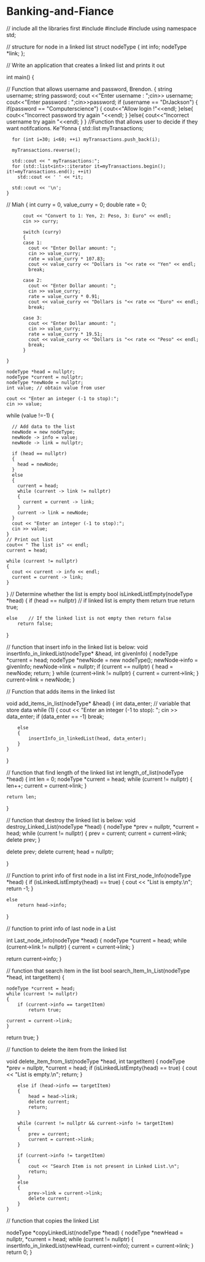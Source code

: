 # Banking-and-Fiance
// include all the libraries first
#include <iostream>
#include <string>
#include <list>
using namespace std;

// structure for node in a linked list
struct nodeType
{
     int info;
     nodeType *link;
};

// Write an application that creates a linked list and prints it out

int main() {

// Function that allows username and password, Brendon.
{
string username;
string password;
cout <<"Enter username : ";cin>> username;
cout<<"Enter password : ";cin>>password;
if (username == "DrJackson") {
    if(password == "Computerscience") {
        cout<<"Allow login !"<<endl;
    }else{
    cout<<"Incorrect password try again "<<endl;
    }
}else{
    cout<<"Incorrect username try again "<<endl;
    }
}
    //Function that allows user to decide if they want notifcations. Ke'Yonna
    {
      std::list<int> myTransactions;

      for (int i=30; i<60; ++i) myTransactions.push_back(i);

      myTransactions.reverse();

      std::cout << " myTransactions:";
      for (std::list<int>::iterator it=myTransactions.begin(); it!=myTransactions.end(); ++it)
        std::cout << ' ' << *it;

      std::cout << '\n';
    }

// Miah
    {
        int curry = 0, value_curry = 0;
        double rate = 0;
        
          cout << "Convert to 1: Yen, 2: Peso, 3: Euro" << endl;
          cin >> curry;
          
          switch (curry)
          {
          case 1:
            cout << "Enter Dollar amount: ";
            cin >> value_curry;
            rate = value_curry * 107.83;
            cout << value_curry << "Dollars is "<< rate << "Yen" << endl;
            break;
          
          case 2:
            cout << "Enter Dollar amount: ";
            cin >> value_curry;
            rate = value_curry * 0.91;
            cout << value_curry << "Dollars is "<< rate << "Euro" << endl;
            break;
          
          case 3:
            cout << "Enter Dollar amount: ";
            cin >> value_curry;
            rate = value_curry * 19.51;
            cout << value_curry << "Dollars is "<< rate << "Peso" << endl;
            break;
          }
        
    }
        
    nodeType *head = nullptr;
    nodeType *current = nullptr;
    nodeType *newNode = nullptr;
    int value; // obtain value from user
    
    cout << "Enter an integer (-1 to stop):";
    cin >> value;
    
while (value !=-1)
{
    
      // Add data to the list
      newNode = new nodeType;
      newNode -> info = value;
      newNode -> link = nullptr;
      
      if (head == nullptr)
      {
        head = newNode;
      }
      else
      {
        current = head;
        while (current -> link != nullptr)
        {
          current = current -> link;
        }
        current -> link = newNode;
      }
      cout << "Enter an integer (-1 to stop):";
      cin >> value;
    }
    // Print out list
    cout<< " The list is" << endl;
    current = head;
    
    while (current != nullptr)
    {
      cout << current -> info << endl;
      current = current -> link;
    }
}
    // Determine whether the list is empty
bool isLinkedListEmpty(nodeType *head)
{
    if (head == nullptr) // if linked list is empty them return true
        return true;

    else    // If the linked list is not empty then return false
        return false;
}


// function that insert info in the linked list is below:
void insertInfo_in_linkedList(nodeType* &head, int givenInfo)
{
    nodeType *current = head;
    nodeType *newNode = new nodeType();
    newNode->info = givenInfo;
    newNode->link = nullptr;
    if (current == nullptr)
    {
        head = newNode;
        return;
    }
    while (current->link != nullptr)
    {
        current = current->link;
    }
    current->link = newNode;
}


// Function that adds items in the linked list

void add_items_in_list(nodeType* &head)
{
    int data_enter; // variable that store data
    while (1)
    {
        cout << "Enter an integer (-1 to stop): ";
        cin >> data_enter;
        if (data_enter == -1)
            break;

        else
        {
            insertInfo_in_linkedList(head, data_enter);
        }
    }
}


// function that find length of the linked list
int length_of_list(nodeType *head)
{
    int len = 0;
    nodeType *current = head;
    while (current != nullptr)
    {
        len++;
        current = current->link;
    }
    
    return len;
}


// function that destroy the linked list is below:
void destroy_Linked_List(nodeType *head)
{
    nodeType *prev = nullptr, *current = head;
    while (current != nullptr)
    {
        prev = current;
        current = current->link;
        delete prev;
    }

delete prev;
delete current;
head = nullptr;

}

// Function to print info of first node in a list
int First_node_Info(nodeType *head)
{
    if (isLinkedListEmpty(head) == true)
    {
        cout << "List is empty.\n";
        return -1;
    }

    else
        return head->info;

}


// function to print info of last node in a List

int Last_node_info(nodeType *head)
{
    nodeType *current = head;
    while (current->link != nullptr)
    {
        current = current->link;
    }

return current->info;
}


// function that search item in the list
bool search_Item_In_List(nodeType *head, int targetItem)
{

    nodeType *current = head;
    while (current != nullptr)
    {
        if (current->info == targetItem)
            return true;

    current = current->link;
    }

return true;
}



// function to delete the item from the linked list

void delete_item_from_list(nodeType *head, int targetItem)
    {
        nodeType *prev = nullptr, *current = head;
        if (isLinkedListEmpty(head) == true)
        {
            cout << "List is empty.\n";
            return;
        }
        
        else if (head->info == targetItem)
        {
            head = head->link;
            delete current;
            return;
        }

        while (current != nullptr && current->info != targetItem)
        {
            prev = current;
            current = current->link;
        }
        
        if (current->info != targetItem)
        {
            cout << "Search Item is not present in Linked List.\n";
            return;
        }
        else
        {
            prev->link = current->link;
            delete current;
        }
    }


// function that copies the linked List

nodeType *copyLinkedList(nodeType *head)
    {
        nodeType *newHead = nullptr, *current = head;
        while (current != nullptr)
        {
            insertInfo_in_linkedList(newHead, current->info);
            current = current->link;
        }
    return 0;
    }


